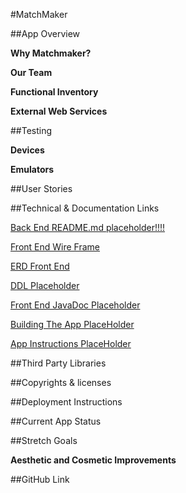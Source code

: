#MatchMaker 

##App Overview

**Why Matchmaker?**


**Our Team**


**Functional Inventory**


**External Web Services**

##Testing

**Devices**

**Emulators**

##User Stories


##Technical & Documentation Links

[Back End README.md placeholder!!!!](https://photricity.com/flw/ajax/)

[Front End Wire Frame]()

[ERD Front End]()

[DDL Placeholder](https://photricity.com/flw/ajax/)

[Front End JavaDoc Placeholder](https://bit.ly/2qldXyP)

[Building The App PlaceHolder](https://bit.ly/2qldXyP)

[App Instructions PlaceHolder](https://bit.ly/2qldXyP)


##Third Party Libraries


##Copyrights & licenses

##Deployment Instructions


##Current App Status


##Stretch Goals

**Aesthetic and Cosmetic Improvements**


##GitHub Link